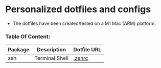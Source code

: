 # Personalized dotfiles and configs
- The dotfiles have been created/tested on a M1 Mac (ARM) platform.

### Table Of Content:
| Package | Description | Dotfile URL |
| --- | --- | --- |
| zsh | Terminal Shell | [.zshrc](/zsh/.zshrc "zshrc file") |
